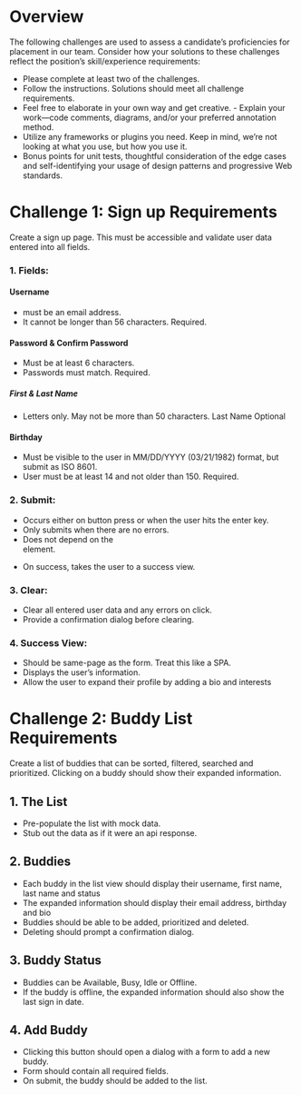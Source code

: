 # Overview

The following challenges are used to assess a candidate’s proficiencies for placement in our team. Consider how your solutions to these challenges reflect the position’s skill/experience requirements: 

- Please complete at least two of the challenges. 
- Follow the instructions. Solutions should meet all challenge requirements. 
- Feel free to elaborate in your own way and get creative. - Explain your work—code comments, diagrams, and/or your preferred annotation method. 
- Utilize any frameworks or plugins you need. Keep in mind, we’re not looking at what you use, but how you use it. 
- Bonus points for unit tests, thoughtful consideration of the edge cases and self-identifying your usage of design patterns and progressive Web standards.

# Challenge 1: Sign up Requirements 


Create a sign up page. This must be accessible and validate user data entered into all fields.


### 1. Fields: 

#### Username 
- must be an email address. 
- It cannot be longer than 56 characters. Required. 

#### Password & Confirm Password 
- Must be at least 6 characters. 
- Passwords must match. Required. 

##### First & Last Name 
- Letters only. May not be more than 50 characters. Last Name Optional 

#### Birthday 
- Must be visible to the user in MM/DD/YYYY (03/21/1982) format, but submit as ISO 8601. 
- User must be at least 14 and not older than 150. Required. 

### 2. Submit: 
- Occurs either on button press or when the user hits the enter key. 
- Only submits when there are no errors. 
- Does not depend on the <form> element. 
- On success, takes the user to a success view. 

### 3. Clear:
- Clear all entered user data and any errors on click. 
- Provide a confirmation dialog before clearing. 

### 4.  Success View:
- Should be same-page as the form. Treat this like a SPA.
- Displays the user’s information.
- Allow the user to expand their profile by adding a bio and interests


# Challenge 2: Buddy List Requirements

Create a list of buddies that can be sorted, filtered, searched and prioritized. Clicking on a buddy should show their expanded information. 

## 1. The List 
 - Pre-populate the list with mock data. 
 - Stub out the data as if it were an api response. 

## 2. Buddies 
 - Each buddy in the list view should display their username, first name, last name and status 
 - The expanded information should display their email address, birthday and bio 
 - Buddies should be able to be added, prioritized and deleted. 
 - Deleting should prompt a confirmation dialog. 

## 3. Buddy Status 
- Buddies can be Available, Busy, Idle or Offline. 
- If the buddy is offline, the expanded information should also show the last sign in date. 

## 4. Add Buddy 
- Clicking this button should open a dialog with a form to add a new buddy. 
- Form should contain all required fields. 
- On submit, the buddy should be added to the list.

